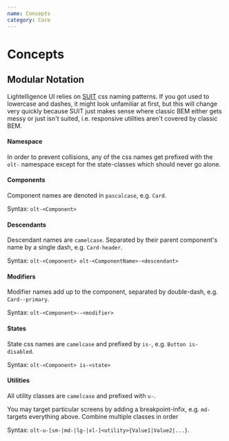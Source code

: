 ```yaml
---
name: Concepts
category: Core
---
```


# Concepts

## Modular Notation

Lightelligence UI relies on [SUIT](https://github.com/suitcss/suit/blob/master/doc/naming-conventions.md) css naming patterns.
If you got used to lowercase and dashes, it might look unfamiliar at first, but this will change very quickly because SUIT just makes sense where classic BEM either gets messy or just isn't suited, i.e. responsive utilities aren't covered by classic BEM.

#### Namespace

In order to prevent collisions, any of the css names get prefixed with the `olt-` namespace except for the state-classes which should never go alone.

#### Components

Component names are denoted in `pascalcase`, e.g. `Card`.

Syntax: `olt-<Component>`

#### Descendants

Descendant names are `camelcase`. Separated by their parent component's name by a single dash, e.g. `Card-header`.

Syntax: `olt-<Component> olt-<ComponentName>-<descendant>`

#### Modifiers

Modifier names add up to the component, separated by double-dash, e.g. `Card--primary`.

Syntax: `olt-<Component>--<modifier>`


#### States

State css names are `camelcase` and prefixed by `is-`, e.g. `Button is-disabled`.

Syntax: `olt-<Component> is-<state>`

#### Utilities

All utility classes are `camelcase` and prefixed with `u-`.

You may target particular screens by adding a breakpoint-infix, e.g. `md-` targets everything above.
Combine multiple classes in order

Syntax: `olt-u-[sm-|md-|lg-|xl-]<utility>{Value1|Value2|...}`.
